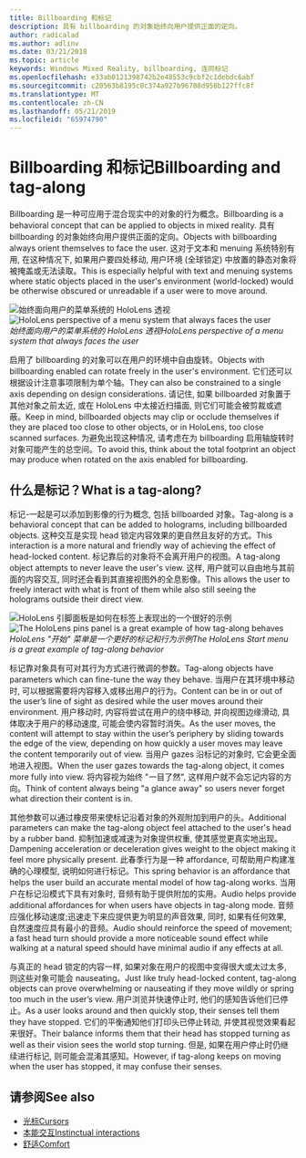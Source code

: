 ```yaml
---
title: Billboarding 和标记
description: 具有 billboarding 的对象始终向用户提供正面的定向。
author: radicalad
ms.author: adlinv
ms.date: 03/21/2018
ms.topic: article
keywords: Windows Mixed Reality, billboarding, 连同标记
ms.openlocfilehash: e33ab0121398742b2e48553c9cbf2c1debdc6abf
ms.sourcegitcommit: c20563b8195c0c374a927b96708d958b127ffc8f
ms.translationtype: MT
ms.contentlocale: zh-CN
ms.lasthandoff: 05/21/2019
ms.locfileid: "65974790"
---
```

# <a name="billboarding-and-tag-along"></a><span data-ttu-id="7f36b-104">Billboarding 和标记</span><span class="sxs-lookup"><span data-stu-id="7f36b-104">Billboarding and tag-along</span></span>

<span data-ttu-id="7f36b-105">Billboarding 是一种可应用于混合现实中的对象的行为概念。</span><span class="sxs-lookup"><span data-stu-id="7f36b-105">Billboarding is a behavioral concept that can be applied to objects in mixed reality.</span></span> <span data-ttu-id="7f36b-106">具有 billboarding 的对象始终向用户提供正面的定向。</span><span class="sxs-lookup"><span data-stu-id="7f36b-106">Objects with billboarding always orient themselves to face the user.</span></span> <span data-ttu-id="7f36b-107">这对于文本和 menuing 系统特别有用, 在这种情况下, 如果用户要四处移动, 用户环境 (全球锁定) 中放置的静态对象将被掩盖或无法读取。</span><span class="sxs-lookup"><span data-stu-id="7f36b-107">This is especially helpful with text and menuing systems where static objects placed in the user's environment (world-locked) would be otherwise obscured or unreadable if a user were to move around.</span></span>

<span data-ttu-id="7f36b-108">![始终面向用户的菜单系统的 HoloLens 透视](images/billboarding-fragments.gif)</span><span class="sxs-lookup"><span data-stu-id="7f36b-108">![HoloLens perspective of a menu system that always faces the user](images/billboarding-fragments.gif)</span></span><br>
<span data-ttu-id="7f36b-109">*始终面向用户的菜单系统的 HoloLens 透视*</span><span class="sxs-lookup"><span data-stu-id="7f36b-109">*HoloLens perspective of a menu system that always faces the user*</span></span>

<span data-ttu-id="7f36b-110">启用了 billboarding 的对象可以在用户的环境中自由旋转。</span><span class="sxs-lookup"><span data-stu-id="7f36b-110">Objects with billboarding enabled can rotate freely in the user's environment.</span></span> <span data-ttu-id="7f36b-111">它们还可以根据设计注意事项限制为单个轴。</span><span class="sxs-lookup"><span data-stu-id="7f36b-111">They can also be constrained to a single axis depending on design considerations.</span></span> <span data-ttu-id="7f36b-112">请记住, 如果 billboarded 对象置于其他对象之前太近, 或在 HoloLens 中太接近扫描面, 则它们可能会被剪裁或遮蔽。</span><span class="sxs-lookup"><span data-stu-id="7f36b-112">Keep in mind, billboarded objects may clip or occlude themselves if they are placed too close to other objects, or in HoloLens, too close scanned surfaces.</span></span> <span data-ttu-id="7f36b-113">为避免出现这种情况, 请考虑在为 billboarding 启用轴旋转时对象可能产生的总空间。</span><span class="sxs-lookup"><span data-stu-id="7f36b-113">To avoid this, think about the total footprint an object may produce when rotated on the axis enabled for billboarding.</span></span>

## <a name="what-is-a-tag-along"></a><span data-ttu-id="7f36b-114">什么是标记？</span><span class="sxs-lookup"><span data-stu-id="7f36b-114">What is a tag-along?</span></span>

<span data-ttu-id="7f36b-115">标记-一起是可以添加到影像的行为概念, 包括 billboarded 对象。</span><span class="sxs-lookup"><span data-stu-id="7f36b-115">Tag-along is a behavioral concept that can be added to holograms, including billboarded objects.</span></span> <span data-ttu-id="7f36b-116">这种交互是实现 head 锁定内容效果的更自然且友好的方式。</span><span class="sxs-lookup"><span data-stu-id="7f36b-116">This interaction is a more natural and friendly way of achieving the effect of head-locked content.</span></span> <span data-ttu-id="7f36b-117">标记靠后的对象将不会离开用户的视图。</span><span class="sxs-lookup"><span data-stu-id="7f36b-117">A tag-along object attempts to never leave the user's view.</span></span> <span data-ttu-id="7f36b-118">这样, 用户就可以自由地与其前面的内容交互, 同时还会看到其直接视图外的全息影像。</span><span class="sxs-lookup"><span data-stu-id="7f36b-118">This allows the user to freely interact with what is front of them while also still seeing the holograms outside their direct view.</span></span>

<span data-ttu-id="7f36b-119">![HoloLens 引脚面板是如何在标签上表现出的一个很好的示例](images/tagalong-1000px.jpg)</span><span class="sxs-lookup"><span data-stu-id="7f36b-119">![The HoloLens pins panel is a great example of how tag-along behaves](images/tagalong-1000px.jpg)</span></span><br>
<span data-ttu-id="7f36b-120">*HoloLens "开始" 菜单是一个更好的标记和行为示例*</span><span class="sxs-lookup"><span data-stu-id="7f36b-120">*The HoloLens Start menu is a great example of tag-along behavior*</span></span>

<span data-ttu-id="7f36b-121">标记靠对象具有可对其行为方式进行微调的参数。</span><span class="sxs-lookup"><span data-stu-id="7f36b-121">Tag-along objects have parameters which can fine-tune the way they behave.</span></span> <span data-ttu-id="7f36b-122">当用户在其环境中移动时, 可以根据需要将内容移入或移出用户的行为。</span><span class="sxs-lookup"><span data-stu-id="7f36b-122">Content can be in or out of the user’s line of sight as desired while the user moves around their environment.</span></span> <span data-ttu-id="7f36b-123">用户移动时, 内容将尝试在用户的绕中移动, 并向视图边缘滑动, 具体取决于用户的移动速度, 可能会使内容暂时消失。</span><span class="sxs-lookup"><span data-stu-id="7f36b-123">As the user moves, the content will attempt to stay within the user’s periphery by sliding towards the edge of the view, depending on how quickly a user moves may leave the content temporarily out of view.</span></span> <span data-ttu-id="7f36b-124">当用户 gazes 沿标记的对象时, 它会更全面地进入视图。</span><span class="sxs-lookup"><span data-stu-id="7f36b-124">When the user gazes towards the tag-along object, it comes more fully into view.</span></span> <span data-ttu-id="7f36b-125">将内容视为始终 "一目了然", 这样用户就不会忘记内容的方向。</span><span class="sxs-lookup"><span data-stu-id="7f36b-125">Think of content always being "a glance away" so users never forget what direction their content is in.</span></span>

<span data-ttu-id="7f36b-126">其他参数可以通过橡皮带来使标记沿着对象的外观附加到用户的头。</span><span class="sxs-lookup"><span data-stu-id="7f36b-126">Additional parameters can make the tag-along object feel attached to the user's head by a rubber band.</span></span> <span data-ttu-id="7f36b-127">抑制加速或减速为对象提供权重, 使其感觉更真实地出现。</span><span class="sxs-lookup"><span data-stu-id="7f36b-127">Dampening acceleration or deceleration gives weight to the object making it feel more physically present.</span></span> <span data-ttu-id="7f36b-128">此春季行为是一种 affordance, 可帮助用户构建准确的心理模型, 说明如何进行标记。</span><span class="sxs-lookup"><span data-stu-id="7f36b-128">This spring behavior is an affordance that helps the user build an accurate mental model of how tag-along works.</span></span> <span data-ttu-id="7f36b-129">当用户在标记沿模式下具有对象时, 音频有助于提供附加的实用。</span><span class="sxs-lookup"><span data-stu-id="7f36b-129">Audio helps provide additional affordances for when users have objects in tag-along mode.</span></span> <span data-ttu-id="7f36b-130">音频应强化移动速度;迅速走下来应提供更为明显的声音效果, 同时, 如果有任何效果, 自然速度应具有最小的音频。</span><span class="sxs-lookup"><span data-stu-id="7f36b-130">Audio should reinforce the speed of movement; a fast head turn should provide a more noticeable sound effect while walking at a natural speed should have minimal audio if any effects at all.</span></span>

<span data-ttu-id="7f36b-131">与真正的 head 锁定的内容一样, 如果对象在用户的视图中变得很大或太过太多, 则这些对象可能会 nauseating。</span><span class="sxs-lookup"><span data-stu-id="7f36b-131">Just like truly head-locked content, tag-along objects can prove overwhelming or nauseating if they move wildly or spring too much in the user’s view.</span></span> <span data-ttu-id="7f36b-132">用户浏览并快速停止时, 他们的感知告诉他们已停止。</span><span class="sxs-lookup"><span data-stu-id="7f36b-132">As a user looks around and then quickly stop, their senses tell them they have stopped.</span></span> <span data-ttu-id="7f36b-133">它们的平衡通知他们打印头已停止转动, 并使其视觉效果看起来很好。</span><span class="sxs-lookup"><span data-stu-id="7f36b-133">Their balance informs them that their head has stopped turning as well as their vision sees the world stop turning.</span></span> <span data-ttu-id="7f36b-134">但是, 如果在用户停止时仍继续进行标记, 则可能会混淆其感知。</span><span class="sxs-lookup"><span data-stu-id="7f36b-134">However, if tag-along keeps on moving when the user has stopped, it may confuse their senses.</span></span>

## <a name="see-also"></a><span data-ttu-id="7f36b-135">请参阅</span><span class="sxs-lookup"><span data-stu-id="7f36b-135">See also</span></span>
* [<span data-ttu-id="7f36b-136">光标</span><span class="sxs-lookup"><span data-stu-id="7f36b-136">Cursors</span></span>](cursors.md)
* [<span data-ttu-id="7f36b-137">本能交互</span><span class="sxs-lookup"><span data-stu-id="7f36b-137">Instinctual interactions</span></span>](interaction-fundamentals.md)
* [<span data-ttu-id="7f36b-138">舒适</span><span class="sxs-lookup"><span data-stu-id="7f36b-138">Comfort</span></span>](comfort.md)
